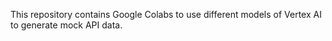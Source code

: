 This repository contains Google Colabs to use different models of Vertex AI to generate mock API data.
